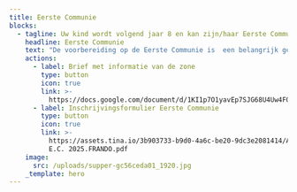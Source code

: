 ```yaml
---
title: Eerste Communie
blocks:
  - tagline: Uw kind wordt volgend jaar 8 en kan zijn/haar Eerste Communie vieren.
    headline: Eerste Communie
    text: "De voorbereiding op de Eerste Communie is  een belangrijk gebeuren binnen een dragende geloofsgemeenschap, het is niet gebonden aan de school. U kan uw kind dus best inschrijven in de geloofsgemeenschap waar u woont of waar u deelneemt aan vieringen en/of activiteiten.\n\nUw kind inschrijven betekent dat u zich betrokken voelt bij het gebeuren en de voorbereiding op de Eerste Communie van nabij wil volgen.\_\n\nIn onze geloofsgemeenschap\_verzorgen de ouders, in samenspraak met een verantwoordelijke, deze voorbereiding. De ouderavond, waarop de ouders worden uitgenodigd,\_vindt plaats in het najaar in de parochiezaal naast de kerk. U ontvangt de concrete datum na inschrijving.\n\nGelieve het inschrijvingsformulier in te vullen en via mail ([catechesesf@gmail.com](mailto:catechesesf@gmail.com)) of post op te sturen ten laatste op 15 augustus.\n"
    actions:
      - label: Brief met informatie van de zone
        type: button
        icon: true
        link: >-
          https://docs.google.com/document/d/1KI1p7O1yavEp7SJG68U4Uw4F059ntDNY/edit?usp=sharing&ouid=100654212265476798682&rtpof=true&sd=true
      - label: Inschrijvingsformulier Eerste Communie
        type: button
        icon: true
        link: >-
          https://assets.tina.io/3b903733-b9d0-4a6c-be20-9dc3e2081414/Aanvraagformulier
          E.C. 2025.FRANDO.pdf
    image:
      src: /uploads/supper-gc56ceda01_1920.jpg
    _template: hero
---
```


